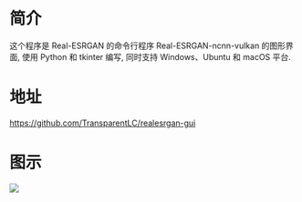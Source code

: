 # 简介

这个程序是 Real-ESRGAN 的命令行程序 Real-ESRGAN-ncnn-vulkan 的图形界面, 使用 Python 和 tkinter 编写, 同时支持 Windows、Ubuntu 和 macOS 平台.

# 地址

https://github.com/TransparentLC/realesrgan-gui

# 图示

![](https://github.com/user-attachments/assets/ac50157c-33ce-40cb-8a65-97a0086797e9)